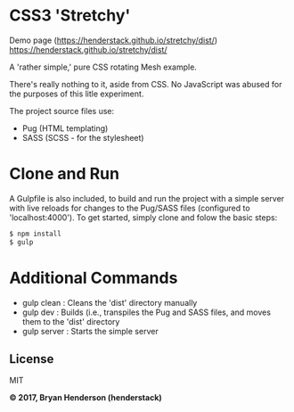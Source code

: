 # CSS3 'Stretchy'

Demo page (https://henderstack.github.io/stretchy/dist/) <https://henderstack.github.io/stretchy/dist/>

A 'rather simple,' pure CSS rotating Mesh example.

There's really nothing to it, aside from CSS.  No JavaScript was abused for the purposes of this litle experiment.

The project source files use:
- Pug (HTML templating)
- SASS (SCSS - for the stylesheet)

# Clone and Run
A Gulpfile is also included, to build and run the project with a simple server with live reloads for changes to the Pug/SASS files (configured to 'localhost:4000'). To get started, simply clone and folow the basic steps:

```sh
$ npm install
$ gulp
```
# Additional Commands

- gulp clean : Cleans the 'dist' directory manually
- gulp dev   : Builds (i.e., transpiles the Pug and SASS files, and moves them to the 'dist' directory
- gulp server : Starts the simple server

License
-----
MIT

**&copy; 2017, Bryan Henderson (henderstack)**
